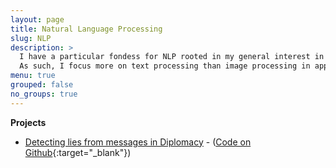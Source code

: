 ```yaml
---
layout: page
title: Natural Language Processing
slug: NLP
description: >
  I have a particular fondess for NLP rooted in my general interest in languages.
  As such, I focus more on text processing than image processing in applied machine learning.
menu: true
grouped: false
no_groups: true
---
```


**Projects**
- [Detecting lies from messages in Diplomacy](/stack-half-full/nlp/diplomacy-lie-classifier.html) - ([Code on Github](https://github.com/shielamms/diplomacy-nlp){:target="_blank"})
